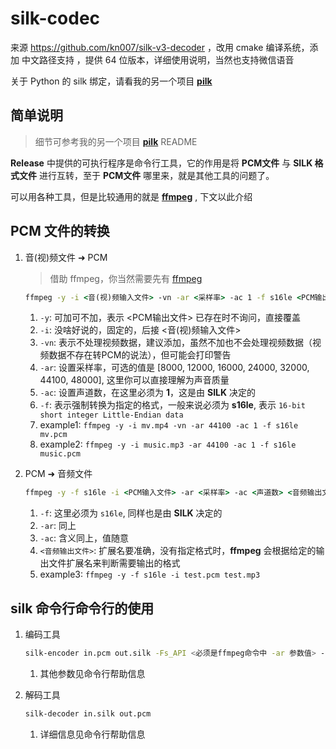 # silk-codec
来源 https://github.com/kn007/silk-v3-decoder ，改用 cmake 编译系统，添加 中文路径支持 ，提供 64 位版本，详细使用说明，当然也支持微信语音

关于 Python 的 silk 绑定，请看我的另一个项目 **[pilk](https://github.com/foyoux/pilk)**

## 简单说明
> 细节可参考我的另一个项目 **[pilk](https://github.com/foyoux/pilk)** README

**Release** 中提供的可执行程序是命令行工具，它的作用是将 **PCM文件** 与 **SILK 格式文件** 进行互转，至于 **PCM文件** 哪里来，就是其他工具的问题了。

可以用各种工具，但是比较通用的就是 **[ffmpeg](https://www.ffmpeg.org/)** , 下文以此介绍


## PCM 文件的转换
1. 音(视)频文件 ➜ PCM
   > 借助 ffmpeg，你当然需要先有 [ffmpeg](https://www.ffmpeg.org/download.html)
    ```bat
    ffmpeg -y -i <音(视)频输入文件> -vn -ar <采样率> -ac 1 -f s16le <PCM输出文件>
    ```
    1. `-y`: 可加可不加，表示 <PCM输出文件> 已存在时不询问，直接覆盖
    2. `-i`: 没啥好说的，固定的，后接 <音(视)频输入文件>
    3. `-vn`: 表示不处理视频数据，建议添加，虽然不加也不会处理视频数据（视频数据不存在转PCM的说法），但可能会打印警告
    4. `-ar`: 设置采样率，可选的值是 [8000, 12000, 16000, 24000, 32000, 44100, 48000], 这里你可以直接理解为声音质量
    5. `-ac`: 设置声道数，在这里必须为 **1**，这是由 **SILK** 决定的
    6. `-f`: 表示强制转换为指定的格式，一般来说必须为 **s16le**, 表示 `16-bit short integer Little-Endian data`
    7. example1: `ffmpeg -y -i mv.mp4 -vn -ar 44100 -ac 1 -f s16le mv.pcm`
    8. example2: `ffmpeg -y -i music.mp3 -ar 44100 -ac 1 -f s16le music.pcm`


2. PCM ➜ 音频文件
    ```bat
    ffmpeg -y -f s16le -i <PCM输入文件> -ar <采样率> -ac <声道数> <音频输出文件>
    ```
    1. `-f`: 这里必须为 `s16le`, 同样也是由 **SILK** 决定的
    2. `-ar`: 同上
    3. `-ac`: 含义同上，值随意
    4. `<音频输出文件>`: 扩展名要准确，没有指定格式时，**ffmpeg** 会根据给定的输出文件扩展名来判断需要输出的格式
    5. example3: `ffmpeg -y -f s16le -i test.pcm test.mp3`


## silk 命令行命令行的使用

1. 编码工具
    ```bash
    silk-encoder in.pcm out.silk -Fs_API <必须是ffmpeg命令中 -ar 参数值> -rate <随意 这里可以理解为声音质量, 建议与 -Fs_API 参数相同>
    ```
    1. 其他参数见命令行帮助信息

2. 解码工具
   ```bash
   silk-decoder in.silk out.pcm
   ```
   1. 详细信息见命令行帮助信息

